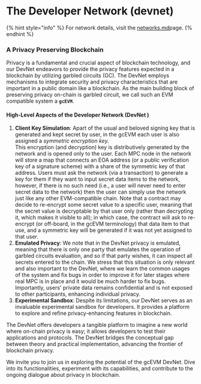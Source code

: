 # The Developer Network (devnet)

{% hint style="info" %}
For network details, visit the [networks.md](../networks.md "mention")page.
{% endhint %}

### **A Privacy Preserving Blockchain**

Privacy is a fundamental and crucial aspect of blockchain technology, and our DevNet endeavors to provide the privacy features expected in a blockchain by utilizing garbled circuits (GC). The DevNet employs mechanisms to integrate security and privacy characteristics that are important in a public domain like a blockchain. As the main building block of preserving privacy on-chain is garbled circuit, we call such an EVM compatible system a **`gcEVM`**.

#### **High-Level Aspects of the Developer Network (DevNet )**

1. **Client Key Simulation**: Apart of the usual and beloved signing key that is generated and kept secret by user, in the gcEVM each user is also assigned a _symmetric encryption key._\
   This encryption (and decryption) key is distributively generated by the network and is opened only to the user. Each MPC node in the network will store a map that connects an EOA address (or a public verification key of a signature scheme) with a share of the symmetric key of that address. Users must ask the network (via a transaction) to generate a key for them if they want to input secret data items to the network, however, if there is no such need (i.e., a user will never need to enter secret data to the network) then the user can simply use the network just like any other EVM-compatible chain. Note that a contract may decide to re-encrypt some secret value to a specific user, meaning that the secret value is decryptable by that user only (rather than decrypting it, which makes it visible to all); in which case, the contract will ask to re-encrypt (or off-board, in the gcEVM terminology) that data item to that use, and a symmetric key will be generated if it was not yet assigned to that user.
2. **Emulated Privacy**: We note that in the DevNet privacy is emulated, meaning that there is only one party that emulates the operation of garbled circuits evaluation, and so if that party wishes, it can inspect all secrets entered to the chain. We stress that this situation is only relevant and also important to the DevNet, where we learn the common usages of the system and fix bugs in order to improve it for later stages where real MPC is in place and it would be much harder to fix bugs. Importantly, users' private data remains confidential and is not exposed to other participants, enhancing individual privacy.
3. **Experimental Sandbox**: Despite its limitations, our DevNet serves as an invaluable experimental sandbox for developers. It provides a platform to explore and refine privacy-enhancing features in blockchain.

The DevNet offers developers a tangible platform to imagine a new world where on-chain privacy is easy; it allows developers to test their applications and protocols. The DevNet bridges the conceptual gap between theory and practical implementation, advancing the frontier of blockchain privacy.

We invite you to join us in exploring the potential of the gcEVM DevNet. Dive into its functionalities, experiment with its capabilities, and contribute to the ongoing dialogue about privacy in blockchain.
